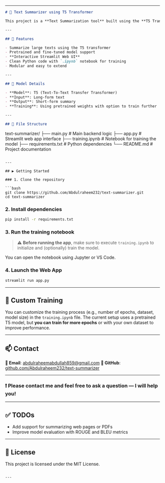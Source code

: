 
---

```markdown
# 📝 Text Summarizer using T5 Transformer

This project is a **Text Summarization tool** built using the **T5 Transformer model**, powered by HuggingFace's Transformers library. It includes a **Streamlit-based Web UI** and supports custom training using pretrained T5 models.

---

## 🚀 Features

- Summarize large texts using the T5 transformer
- Pretrained and fine-tuned model support
- **Interactive Streamlit Web UI**
- Clean Python code with `.ipynb` notebook for training
- Modular and easy to extend

---

## 🧠 Model Details

- **Model**: T5 (Text-To-Text Transfer Transformer)
- **Input**: Long-form text
- **Output**: Short-form summary
- **Training**: Using pretrained weights with option to train further

---

## 📂 File Structure

```

text-summarizer/
├── main.py               # Main backend logic
├── app.py                # Streamlit web app interface
├── training.ipynb        # Notebook for training the model
├── requirements.txt      # Python dependencies
└── README.md             # Project documentation

````

---

## ▶️ Getting Started

### 1. Clone the repository

```bash
git clone https://github.com/Abdulraheem232/text-summarizer.git
cd text-summarizer
````

### 2. Install dependencies

```bash
pip install -r requirements.txt
```

### 3. Run the training notebook

> ⚠️ **Before running the app**, make sure to execute `training.ipynb` to initialize and (optionally) train the model.

You can open the notebook using Jupyter or VS Code.

### 4. Launch the Web App

```bash
streamlit run app.py
```

---

## 🧪 Custom Training

You can customize the training process (e.g., number of epochs, dataset, model size) in the `training.ipynb` file. The current setup uses a pretrained T5 model, but **you can train for more epochs** or with your own dataset to improve performance.

---

## 📫 Contact

**📧 Email**: [abdulraheemabdullah859@gmail.com](mailto:abdulraheemabdullah859@gmail.com)
**💬 GitHub**: [github.com/Abdulraheem232/text-summarizer](https://github.com/Abdulraheem232/text-summarizer)

---

### **❗️ Please contact me and feel free to ask a question — I will help you!**

---

## ✅ TODOs

* Add support for summarizing web pages or PDFs
* Improve model evaluation with ROUGE and BLEU metrics

---

## 🧾 License

This project is licensed under the MIT License.

```

---
```
